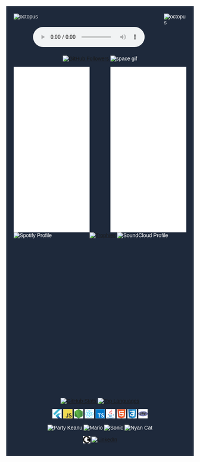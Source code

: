 <div style="background: #1e293b; color: #ffffff; padding: 20px; font-family: Arial, sans-serif;">

  <!-- Top Section with Emojis -->
  <div>
    <img src="https://emojis.slackmojis.com/emojis/images/1531849353/4244/blob-octopus.gif" width="60" height="60" alt="octopus" /> 
    <img src="https://emojis.slackmojis.com/emojis/images/1531849353/4244/blob-octopus.gif" width="60" height="60" align="right" alt="octopus" /> 
  </div>

  <!-- Quran Audio Section -->
  <div align="center" style="margin: 20px 0;">
    <audio controls>
      <source src="https://camo.githubusercontent.com/3f93b815c3964d31937a214667118dcdf9414ae4b32fec7c9ecbf2093ffd62a8/68747470733a2f2f736f756e64636c6f75642d6c6173742d736f6e672e76657263656c2e6170702f6170692f736f756e64636c6f7564" type="audio/mp3">
      Your browser does not support the audio element.
    </audio>
  </div>

  <!-- Social and Follow Links -->
  <p align="center">
    <a href="https://github.com/ezadin2">
        <img alt="GitHub Followers" src="https://img.shields.io/github/followers/ezadin2?style=social">
    </a>
    <img src="https://media.giphy.com/media/WUlplcMpOCEmTGBtBW/giphy.gif" width="30" alt="space gif">
  </p>

  <!-- Chess Section -->
  <div align="left" width="100%">
    <img width="44%" style="margin:0px;padding:0px" height="445px" src="https://raw.githubusercontent.com/arash-hacker/gess/main/chess1.svg" align="left" alt="Chess Profile"/>
    <img width="44%" style="margin:0px;padding:0px" height="445px" src="https://raw.githubusercontent.com/arash-hacker/gess/main/chess.svg" align="right" alt="Last Game"/>
  </div>

  <!-- Spotify and SoundCloud -->
  <div align="left" width="100%">
    <img width="43%" style="margin:0px;padding:0px" height="445px" src="https://spotify-github-profile.kittinanx.com/api/view?uid=27nmzpwwd5wwhxvirwxb7cnk0&cover_image=true&theme=default&show_offline=false&background_color=121212&interchange=false&bar_color_cover=true" align="left" alt="Spotify Profile"/>
    <img width="40%" style="margin:0px;padding:0px" height="445px" src="https://soundcloud-last-song.vercel.app/api/soundcloud" align="right" alt="SoundCloud Profile"/>
  </div>

  <!-- Trophy Section -->
  <a href="https://github.com/ezadin2">
    <p align="center">
      <img src="https://github-profile-trophy.vercel.app/?username=ezadin2&column=7&theme=onedark" alt="Trophies"/>
    </p>
  </a>

  <!-- Stats and Languages -->
  <a align="center" href="https://github.com/ezadin2">
    <p align="center">
      <img src="https://github-readme-stats.vercel.app/api?username=ezadin2&show_icons=true&theme=tokyonight" alt="GitHub Stats" width="420"/>
      <img src="https://github-readme-stats.vercel.app/api/top-langs/?username=ezadin2&layout=compact&theme=tokyonight" alt="Top Languages" height="165">
    </p>
  </a>

  <!-- Tech Stack -->
  <p align="center">
    <img src="https://raw.githubusercontent.com/devicons/devicon/master/icons/flutter/flutter-original.svg" width="25px" height="25px" alt="Flutter"/>
    <img src="https://raw.githubusercontent.com/devicons/devicon/master/icons/javascript/javascript-original.svg" width="25px" height="25px" alt="JavaScript"/>
    <img src="https://raw.githubusercontent.com/devicons/devicon/master/icons/nodejs/nodejs-original.svg" width="25px" height="25px" alt="Node.js"/>
    <img src="https://raw.githubusercontent.com/devicons/devicon/master/icons/react/react-original.svg" width="25px" height="25px" alt="React"/>
    <img src="https://raw.githubusercontent.com/devicons/devicon/master/icons/typescript/typescript-original.svg" width="25px" height="25px" alt="TypeScript"/>
    <img src="https://raw.githubusercontent.com/devicons/devicon/master/icons/java/java-original.svg" width="25px" height="25px" alt="Java"/>
    <img src="https://raw.githubusercontent.com/devicons/devicon/master/icons/html5/html5-original.svg" width="25px" height="25px" alt="HTML"/>
    <img src="https://raw.githubusercontent.com/devicons/devicon/master/icons/css3/css3-original.svg" width="25px" height="25px" alt="CSS"/>
    <img src="https://raw.githubusercontent.com/devicons/devicon/master/icons/php/php-original.svg" width="25px" height="25px" alt="PHP"/>
  </p>

  <!-- Fun GIFs -->
  <p align="center">
    <img src="https://emojis.slackmojis.com/emojis/images/1598364417/10264/partykeanu.gif" width="25" height="25" alt="Party Keanu"/>
    <img src="https://emojis.slackmojis.com/emojis/images/1450319445/43/mario.gif" width="25" height="25" alt="Mario"/>
    <img src="https://emojis.slackmojis.com/emojis/images/1450372448/149/sonic.gif" width="25" height="25" alt="Sonic"/>
    <img src="https://emojis.slackmojis.com/emojis/images/1450458551/184/nyancat_big.gif" width="25" height="25" alt="Nyan Cat"/>
  </p>

  <!-- Links -->
  <p align="center">
    <a href="https://github.com/ezadin2" target="blank">
      <img align="center" src="https://raw.githubusercontent.com/iconic/open-iconic/master/svg/globe.svg" alt="GitHub" height="20" width="20" />
    </a>
    <a href="https://linkedin.com/in/ezadin-badiru-98b9862a6" target="blank">
      <img align="center" src="https://cdn.jsdelivr.net/npm/simple-icons@3.0.1/icons/linkedin.svg" alt="LinkedIn" height="20" width="20" />
    </a>
  </p>

</div>
